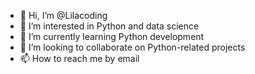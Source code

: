 - 👋 Hi, I’m @Lilacoding
- 👀 I’m interested in Python and data science
- 🌱 I’m currently learning Python development
- 💞️ I’m looking to collaborate on Python-related projects
- 📫 How to reach me by email

<!---
Lilacoding/Lilacoding is a ✨ special ✨ repository because its `README.md` (this file) appears on your GitHub profile.
You can click the Preview link to take a look at your changes.
--->
